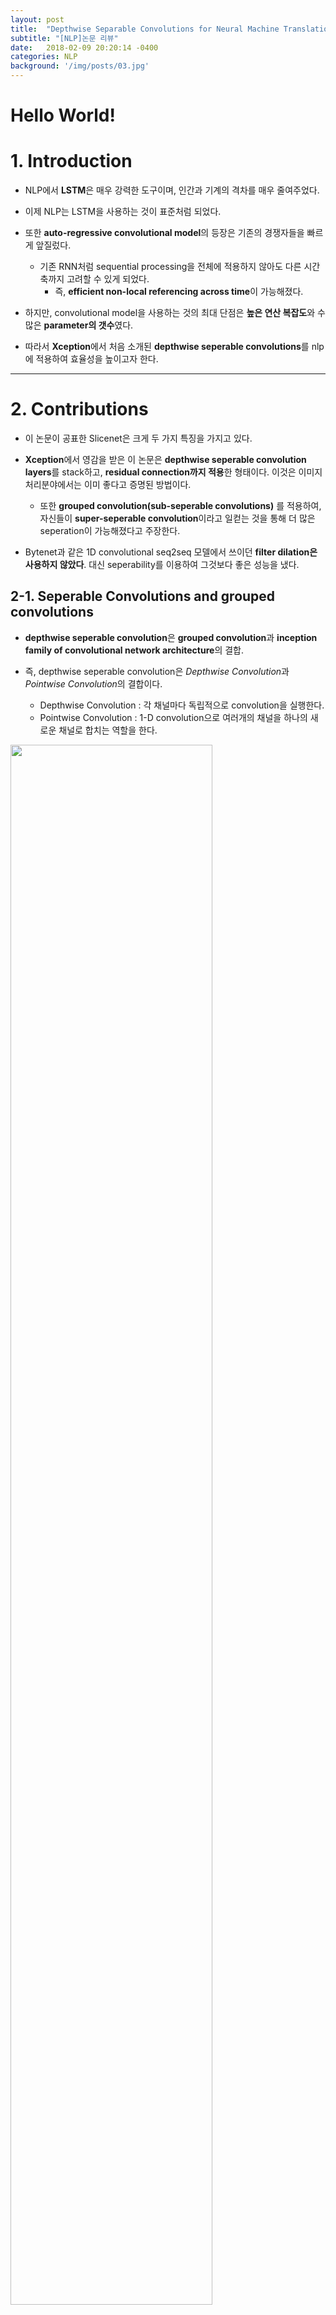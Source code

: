 ```yaml
---
layout: post
title:  "Depthwise Separable Convolutions for Neural Machine Translation"
subtitle: "[NLP]논문 리뷰"
date:   2018-02-09 20:20:14 -0400
categories: NLP
background: '/img/posts/03.jpg'
---
```

# Hello World!

# 1. Introduction

- NLP에서 **LSTM**은 매우 강력한 도구이며, 인간과 기계의 격차를 매우 줄여주었다.

- 이제 NLP는 LSTM을 사용하는 것이 표준처럼 되었다.

- 또한 **auto-regressive convolutional model**의 등장은 기존의 경쟁자들을 빠르게 앞질렀다.
    - 기존 RNN처럼 sequential processing을 전체에 적용하지 않아도 다른 시간축까지 고려할 수 있게 되었다.
        - 즉, **efficient non-local referencing across time**이 가능해졌다.

- 하지만, convolutional model을 사용하는 것의 최대 단점은 **높은 연산 복잡도**와 수많은 **parameter의 갯수**였다.

- 따라서 **Xception**에서 처음 소개된 **depthwise seperable convolutions**를 nlp에 적용하여 효율성을 높이고자 한다.

---

# 2. Contributions

- 이 논문이 공표한 Slicenet은 크게 두 가지 특징을 가지고 있다.

- **Xception**에서 영감을 받은 이 논문은 **depthwise seperable convolution layers**를 stack하고, **residual connection까지 적용**한 형태이다. 이것은 이미지 처리분야에서는 이미 좋다고 증명된 방법이다.
    - 또한 **grouped convolution(sub-seperable convolutions)** 를 적용하여, 자신들이 **super-seperable convolution**이라고 일컫는 것을 통해 더 많은 seperation이 가능해졌다고 주장한다.

- Bytenet과 같은 1D convolutional seq2seq 모델에서 쓰이던 **filter dilation은 사용하지 않았다**. 대신 seperability를 이용하여 그것보다 좋은 성능을 냈다.

## 2-1. Seperable Convolutions and grouped convolutions

- **depthwise seperable convolution**은 **grouped convolution**과 **inception family of convolutional network architecture**의 결합.

- 즉, depthwise seperable convolution은 *Depthwise Convolution*과 *Pointwise Convolution*의 결합이다.
    - Depthwise Convolution : 각 채널마다 독립적으로 convolution을 실행한다.
    - Pointwise Convolution : 1-D convolution으로 여러개의 채널을 하나의 새로운 채널로 합치는 역할을 한다.

<img src='/img/post2/post2_1.png' align="center" style="width: 80%; height: 80%"/>


- 왜 depthwise seperable convolution을 하면 parameter 갯수가 줄어들까?
    - ex) input Channel 10개, output channel 1개, 3*3 kernel size
        - 기존 CNN : Parameter 90개 필요.
        - DSC : Parameter 19개 필요.

- 따라서 기존 CNN의 **joint한 방법**을, 2 개의 더 간단한 **discrete 한 방법**으로  구분하는 것이다.

- input 데이터는 동일 채널 내에서는 관련이 많을 것이고(highly correlated spatial feature) 서로 다른 채널간에는 independent에 가까운 특성이 있을 것이다. 기존의 CNN은 각 채널의 filter가 이 두 개에 관한 역할을 한꺼번에 처리해야했다. 논리적으로 봤을 때 이 두가지는 구분되어야하는 것이고, depthwise seperable convolution이 바로 이것을 가능케한다.

- Grouped Convolution 은 기존 Convolution과 depthwise seperable convolution의 사이에 위치한다.
    - input의 채널을 서로 안 겹치게 segmentation한 뒤, regular spatial convolution을 하고 concat한다.
    - 참고 : https://blog.yani.io/filter-group-tutorial/

- Depthwise seperable convolution은 동일한 파라미터 갯수로 더 잘 기능하는 것이 이미 증명되었다.

- 파라미터 갯수를 비교해보자(아래서 더 자세히 설명함)
    - k = receptive field, c = channel

<img src='/img/post2/post2_2.png' align="center" style="width: 80%; height: 80%"/>

## 2-2. Super-Seperable Convolution

- grouped convolution 을 개념을 비튼 것.

- 그룹 간에 정보의 전달이 불가하다는 특성이 있다.
    - 이러한 문제를 해결하기위해 stack super-seperable convolutions in layer with co-prime g 를 이용한다.

<img src='/img/post2/post2_3.png' align="center" style="width: 80%; height: 80%"/>


## 2-3. Filter dilation and convolution window size

- **dilation**은 적은 parameter로 좀 더 넓은 범위를 본다.
    - <a href='http://www.inference.vc/dilated-convolutions-and-kronecker-factorisation/'>참고 페이지</a>
    - **Bytenet**과 **Wavenet**에서 convolutional seq2seq autoregressive architecture의 key component로 지목했다.

- dilation은 그러나 stack이 되는 경우, deconvolution 과정에서 나타나곤 하는 **checkboard artifacts와 비슷한 문제를 일으킨다**.
    - <a href='https://distill.pub/2016/deconv-checkerboard/'>참고 페이지</a>

- filter가 matrix의 전체 부분을 공정하게(동일하게) 관측하지 않기 때문에, 덜 중요하게 여겨지는 부분 즉, **dead zone**이 발생하게 된다.
    - 참고 : <a href='https://arxiv.org/abs/1511.07122'>Multi-Scale Context Aggregation by Dilated Convolutions</a>

<img src='/img/post2/post2_4.png' align="center" style="width: 80%; height: 80%"/>

- dilation factor를 서로소 관계인 수로 잡으면 괜찮겠지만, 그렇게 힘들게 쓰느니, 아예 쓰지 않는 것이 낫다.
    - 역자 주) dilation = 3, stride = (2,2) 같은 느낌을 이야기하는 것 같다.

- 그렇다면, dilation의 본디 목적을 생각해보자. 공간적으로 **더 넓은 receptive field**를 가지면서 **computational cost**를 줄이고자 하는 것이 dilation의 본질이다.

- 이러한 dilation의 목적을 가장 잘 달성하는 방법은 사실 **window size를 크게 하는 것이 최고이다.**
    - 문제는 그러한 경우 computational cost가 높다는 것이다.

- 우리의 **depthwise seperable convolutions**는 이 문제를 해결해주는 엄청난 모델이다.
    - 왜냐하면 앞서 보았듯이, 기존 convolution에 비해 parameter 숫자가 매우 줄기 때문에 더 큰 window를 사용할 수 있기 때문이다.

- 뒤에서 dilation rate를 줄이는 것과 convolution window 사이즈를 키우는 것의 trade-off에서 설명하겠지만, Wavenet과 Bytenet의 주장과 달리 **dilation이 우리 모델처럼 computational cost가 낮은 경우, 전혀 쓸모가 없다**는 것을 발견하였다.

## 2-4. Convolutional model의 parameter 갯수 비교

- 이해를 돕고자 손수 손으로 그려보았습니다.

<img src='/img/post2/post2_total.png' align="center" style="width: 80%; height: 80%"/>

---

# 3. SliceNet architecture

- 대망의 모델SliceNet을 소개합니다아

- ByteNet, WaveNet, PixelCNN에서 소개되었던  *convolutional autoregressive structure*를 그대로 사용한다.
    - input과 output이 두 개의 서로 다른 네트워크로 embedding 되어, decode 되기 전에 합쳐진다.

<img src='/img/post2/post2_5.png' align="center" style="width: 80%; height: 80%"/>

## 3.1 Convolutional modules

- [Sequence length, feature channels]의 shape을 갖는 tensor를 input으로 받아서, 같은 shape을 output으로 뽑는다.

- Convolutional module은 4 개의 convolutional steps로 이뤄져 있다.

- Convolutional Step은 다음 순서로 진행된다.
    - input에 대한 Relu activation
    - Depthwise Seperable Convolution
    - Layer Normalization
        - hidden unit h 개에 대한 표준정규화라고 생각하면 된다.

        - <img src='/img/post2/post2_6.png' align="center" style="width: 80%; height: 80%"/>

        - G와 B는 학습되는 스칼라값이다.

- Convolutional Step은 아래 수식으로 한 번에 정리할 수 있다.
    - <img src='/img/post2/post2_7.png' align="center" style="width: 80%; height: 80%"/>

- Convoluitonal Module은 *convolutional step 네 개*를 *두 개의 skip connection*과 함께 결합한 형태이다
    - <img src='/img/post2/post2_8.png' align="center" style="width: 80%; height: 80%"/>

- 이 Convolutional module을 다시 k 개 stack 하여서 사용한다.

## 3.2 Attention modules

- **Attention**을 위해서  Source([m,depth])와 target([n,depth])를 내적하여 사용한다.

- attention은 각 position의 feature vector의 similarity를 계산하고, depth에 따라 rescale 한다.
    - <img src='/img/post2/post2_9.png' align="center" style="width: 80%; height: 80%"/>

    - 개인적인 추정 : m,n은 문장의 길이/ depth는 feature vector의 크기 같다.

- attention이 positional한 정보까지 가질 수 있도록 하기 위해서 timing이라는 signal을 활용한다.

    - 즉, source와 target 문장의 각 위치 간의 attention을 만들고, 문장 내에서 어느 위치에 있는지도 정보로써 주고자 하는 듯하다(역자 주)

- timing은 [k, depth]차원의 tensor이다. sine, cosine 함수를 서로 다른 빈도로 얽히게 한 형태이다.
    - <img src='/img/post2/post2_10.png' style="width: 65%; height: 65%"/>
    - timing은 다음 논문에서도 사용되었다.**어려움 주의**
        - <a href='https://arxiv.org/abs/1706.03762' >Attention is all you need</a>

- 이 논문의 attention mechanism은 target에 timing signal을 더하고, 두 번의 convolutional step을 거친 뒤, source에 attend하는 형태이다.
    - <img src='/img/post2/post2_11.png' align="center" style="width: 80%; height: 80%"/>

## 3.3 Autoregressive structure

- 앞서 말한대로 이 모델의 output은 **autoregressive**하게 만들어진다.

- RNN과 달리 Autoregressive sequence generation은 이전에 생성된 output뿐만 아니라, 잠재적으로 **이전에 생성되었던 모든 output**에 의존하게된다.(long term dependency)

- RNN을 이용한 Neural Machine Translation(NMT)에서 attention을 이용하여 long term dependency를 갖게 만드는 경우, 성능이 크게 향상된다는 사실은 기존에 알려져있었다.

- 우리의 CNN은 다른 경우보다 더욱 큰 receptive field를 가질 수 있으므로, 자연스럽게 long term dependency를 갖게 된다.

## 3.4 나머지

- Input Encoder, IOMixer, Decoder에 대한 설명은 아래 수식으로 대체한다.

- Output Embedding은 단순히 learning-embedding look-up을 수행한다.
    - <img src='/img/post2/post2_10_2.png' align="center" style="width: 80%; height: 80%"/>

---

# 4. Related Work

- Machine Translation은 RNN with LSTM cells를 이용한 seq2seq model을 통해 매우 큰 성취를 거뒀다.

- 하지만 RNN의 특성상 한 번에 한 단어 vector만 봐야하므로  전체의 긴 문장도 한 단어씩밖에 못 읽기 때문에, 번역의 성능을 저하시키는 원인이었다.
    - RNN에서는 이것을 Attention을 이용하여 극복하였다.

- 우리의  SliceNet은 이와 비슷한 기능을, 위에서 언급한 대로 좀더 간결하게 만들었다.

- 기존에 CNN을 이용한 다양한 word-level NMT들이 연구되었고 좋은 성능을 거뒀지만 한계점이 있었다.
    - output을 뽑기 위해, 맨 위층에  RNN을 사용했었다.
    - 여기에 사용된 RNN은 fixed size를 가지고 있었기 때문에, 여기에 넣기 위해서는 CNN의 최종 output도 fixed size로만 나와야 했다.
    - 즉, 긴 문장이든 짧은 문장이든 같은 크기로 embedding 되어야했기 때문에 손실이 발생하였고, 이는 Attention 없이 RNN만 이용한 초창기 NMT 모델과 비슷한 문제를 갖고 있었다.

- 위와 같은 병목현상을 없앤 CNN 모델이 그 이후 나오기 시작했다.
    - 대표적으로 WaveNet에서 소개되고, ByteNet에서 사용된 모델은 recursion을 버리고, left padded convolution을 사용했다.
    - 효과는 강력했고, SliceNet도 위와같은 모델을 차용했다.

---

# 5. Experiment

- 우리는 크게 두 가지의 질문에 대한 실험을 했다.
    - ByteNet의 convolution을 우리 depthwise convolution 으로 바꾸면 어떻게 될까?
    - convolution window size를 키우는 대신 dilation을 줄이면 어떠한 trade-off가 발생할까?

- 부가적으로 두 개의 실험도 했다.
    - Depthwise Seperable보다 조금 더 regular convolution에 가까운 모델을 쓰면 어떻게 될까?
        - Depthwise Seperable Convolution을 g-sub-seperable convolution으로 교체
    - Depthwise Seperable과 우리가 새로 만든 Super-sub-seperable 간의 성능 비교

- WMT English to German translation task 수행.

- tokenization을 위해, Sennrich와 동일한 subword unit을 이용한  tokenization 수행.

- 아래와 같은 결론이 도출되었다.

    - <img src='/img/post2/post2_12.png' align="center" style="width: 80%; height: 80%"/>

    - Depthwise seperable convolution은 Bytenet과 같은 모델에서 사용한 regular convolution을 확실히 뛰어넘었다.
        - 더 정확하고, 더 빠르고, 파라미터가 덜 필요하고, 더 적은 리소스로 돌릴 수 있다.

    - Full Depthwise Seperable convolution이 g-sub-seperable convolution보다 낫다. 그룹의 갯수를 낮춰서 depthwise seperable convolution에 가까워질수록 성능이 좋았다.

    - Depthwise Seperable Convolution을 이용하여, 리소스가 허락하는 수준까지 window size를 키우는 것이 dilation을 사용하는 것보다 훨씬 좋았다. Dilation은 불필요하다.

    - 우리가 새로 소개한 super-seperable convolution이 괄목할만한 성능의 향상을 보인다.

- 또한 더 깊은 feature depth를 갖는 task에 대해 실험한 결과, 아래의 state-of-art 결과가 도출되었다.

<img src='/img/post2/post2_13.png' align="center" style="width: 80%; height: 80%"/>

## 5.1 Conclusions

- 우리 모델은 앞선 state-of-art 와 ByteNet을 이겨버렸다.

    - 특히 ByteNet보다 두배 적은 파라미터와 점곱 연산을 했다.

- 또한, dilation은 불필요하고, depthwise seperable convolution을 사용하여 window size를 키우는 게 낫다.

    - 더불어, 우리가 소개한 새로운 super-seperable convolution은 depthwise seperable보다도 낫다.

- 마지막으로 우리의 모델을 최근 Xception과 MobileNets가 만들어온 trend의 계보를 잇는다

    - 기존에 CNN을 기반으로 한 모든 모델들은 우리의 depthwise seperable convolution을 이용하여 성능 개선을 할 수 있다.

